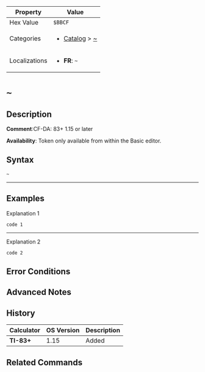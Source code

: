 | Property      | Value |
|---------------|-------|
| Hex Value     | `$BBCF`|
| Categories    | <ul><li>[Catalog](<../categories/Catalog.md>) > [~](<../categories/Catalog.md#~>)</li></ul> |
| Localizations | <ul><li><b>FR</b>: `~`</li></ul> |

# `~`

## Description


<b>Comment</b>:CF-DA: 83+ 1.15 or later

<b>Availability</b>: Token only available from within the Basic editor.

## Syntax
`~`

<hr>

## Examples

Explanation 1
```ti-basic
code 1
```
---
Explanation 2
```ti-basic
code 2
```

## Error Conditions


## Advanced Notes


## History
| Calculator | OS Version | Description |
|------------|------------|-------------|
| <b>TI-83+</b> | 1.15 | Added

## Related Commands

    